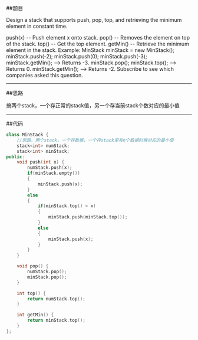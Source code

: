 ##题目

Design a stack that supports push, pop, top, and retrieving the minimum element in constant time.

push(x) -- Push element x onto stack.
pop() -- Removes the element on top of the stack.
top() -- Get the top element.
getMin() -- Retrieve the minimum element in the stack.
Example:
MinStack minStack = new MinStack();
minStack.push(-2);
minStack.push(0);
minStack.push(-3);
minStack.getMin();   --> Returns -3.
minStack.pop();
minStack.top();      --> Returns 0.
minStack.getMin();   --> Returns -2.
Subscribe to see which companies asked this question.

------

##思路

搞两个stack，一个存正常的stack值，另一个存当前stack个数对应的最小值

------

##代码

```cpp
class MinStack {
    //思路，两个stack，一个存数据，一个存stack里有n个数据时候对应的最小值
    stack<int> numStack;
    stack<int> minStack;
public:
    void push(int x) {
        numStack.push(x);
        if(minStack.empty())
        {
            minStack.push(x);
        }
        else
        {
            if(minStack.top() < x)
            {
                minStack.push(minStack.top());
            }
            else
            {
                minStack.push(x);
            }
        }
    }

    void pop() {
        numStack.pop();
        minStack.pop();
    }

    int top() {
        return numStack.top();
    }

    int getMin() {
        return minStack.top();
    }
};
```